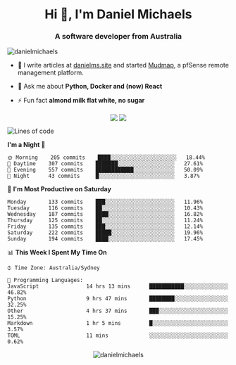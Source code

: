 <h1 align="center">Hi 👋, I'm Daniel Michaels</h1>
<h3 align="center">A software developer from Australia</h3>
<p align="left"> <img src="https://komarev.com/ghpvc/?username=danielmichaels" alt="danielmichaels" /> </p>

- 📝 I write articles at [danielms.site](https://danielms.site) and started [Mudmap](https://mudmap.io?ref=danielmichaels), a pfSense remote management platform.

- 💬 Ask me about **Python, Docker and (now) React**

- ⚡ Fun fact **almond milk flat white, no sugar**

<p align="center">
<a href="https://twitter.com/dansult" target="_blank"><img align="center" src="https://img.shields.io/badge/twitter-%231DA1F2.svg?&style=for-the-badge&logo=twitter&logoColor=white"></a>
<a href="https://linkedin.com/in/daniel-michaels" target="_blank"><img align="center" src="https://img.shields.io/badge/linkedin-%230077B5.svg?&style=for-the-badge&logo=linkedin&logoColor=white"></a>
</p>

<!--START_SECTION:waka-->
![Lines of code](https://img.shields.io/badge/From%20Hello%20World%20I%27ve%20Written-501614%20lines%20of%20code-blue)

**I'm a Night 🦉** 

```text
🌞 Morning    205 commits    ████░░░░░░░░░░░░░░░░░░░░░   18.44% 
🌆 Daytime    307 commits    ███████░░░░░░░░░░░░░░░░░░   27.61% 
🌃 Evening    557 commits    ████████████░░░░░░░░░░░░░   50.09% 
🌙 Night      43 commits     █░░░░░░░░░░░░░░░░░░░░░░░░   3.87%

```
📅 **I'm Most Productive on Saturday** 

```text
Monday       133 commits    ███░░░░░░░░░░░░░░░░░░░░░░   11.96% 
Tuesday      116 commits    ██░░░░░░░░░░░░░░░░░░░░░░░   10.43% 
Wednesday    187 commits    ████░░░░░░░░░░░░░░░░░░░░░   16.82% 
Thursday     125 commits    ██░░░░░░░░░░░░░░░░░░░░░░░   11.24% 
Friday       135 commits    ███░░░░░░░░░░░░░░░░░░░░░░   12.14% 
Saturday     222 commits    █████░░░░░░░░░░░░░░░░░░░░   19.96% 
Sunday       194 commits    ████░░░░░░░░░░░░░░░░░░░░░   17.45%

```


📊 **This Week I Spent My Time On** 

```text
⌚︎ Time Zone: Australia/Sydney

💬 Programming Languages: 
JavaScript               14 hrs 13 mins      ███████████░░░░░░░░░░░░░░   46.82% 
Python                   9 hrs 47 mins       ████████░░░░░░░░░░░░░░░░░   32.25% 
Other                    4 hrs 37 mins       ███░░░░░░░░░░░░░░░░░░░░░░   15.25% 
Markdown                 1 hr 5 mins         █░░░░░░░░░░░░░░░░░░░░░░░░   3.57% 
TOML                     11 mins             ░░░░░░░░░░░░░░░░░░░░░░░░░   0.62%

```


<!--END_SECTION:waka-->

<p align="center"> <img src="https://github-readme-stats.vercel.app/api?username=danielmichaels&show_icons=true" alt="danielmichaels" /> </p>

